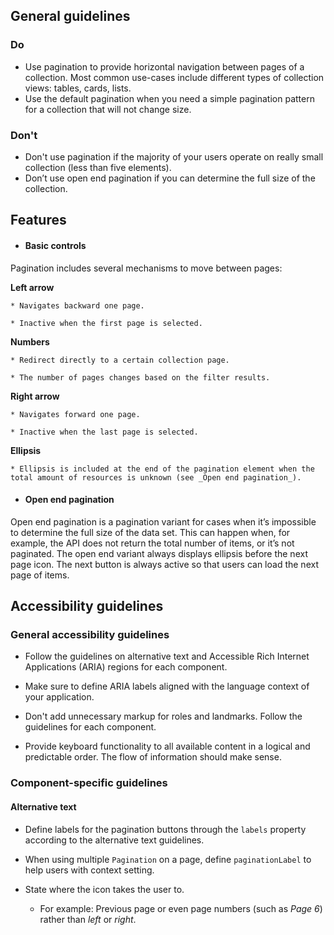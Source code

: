 ## General guidelines

### Do

  * Use pagination to provide horizontal navigation between pages of a collection. Most common use-cases include different types of collection views: tables, cards, lists.
  * Use the default pagination when you need a simple pagination pattern for a collection that will not change size. 



### Don't

  * Don't use pagination if the majority of your users operate on really small collection (less than five elements).
  * Don’t use open end pagination if you can determine the full size of the collection.



## Features

  * #### Basic controls

Pagination includes several mechanisms to move between pages:

**Left arrow**

    * Navigates backward one page.

    * Inactive when the first page is selected.

**Numbers**

    * Redirect directly to a certain collection page.

    * The number of pages changes based on the filter results.

**Right arrow**

    * Navigates forward one page.

    * Inactive when the last page is selected.

**Ellipsis**

    * Ellipsis is included at the end of the pagination element when the total amount of resources is unknown (see _Open end pagination_).

  * #### Open end pagination

Open end pagination is a pagination variant for cases when it’s impossible to determine the full size of the data set. This can happen when, for example, the API does not return the total number of items, or it’s not paginated. The open end variant always displays ellipsis before the next page icon. The next button is always active so that users can load the next page of items.




## Accessibility guidelines

### General accessibility guidelines

  * Follow the guidelines on alternative text and Accessible Rich Internet Applications (ARIA) regions for each component.

  * Make sure to define ARIA labels aligned with the language context of your application.

  * Don't add unnecessary markup for roles and landmarks. Follow the guidelines for each component.

  * Provide keyboard functionality to all available content in a logical and predictable order. The flow of information should make sense.




### Component-specific guidelines

#### Alternative text

  * Define labels for the pagination buttons through the `labels` property according to the alternative text guidelines.

  * When using multiple `Pagination` on a page, define `paginationLabel` to help users with context setting.

  * State where the icon takes the user to.

    * For example: Previous page or even page numbers (such as _Page 6_) rather than _left_ or _right_.



